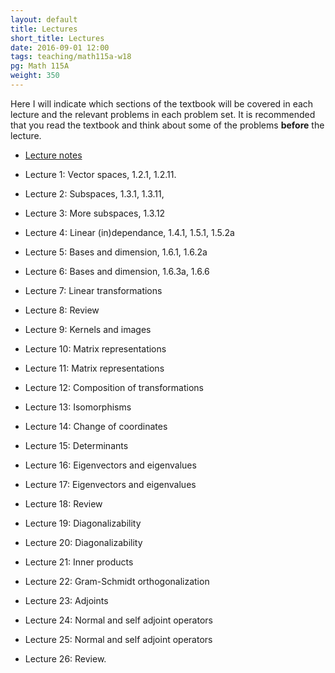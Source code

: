 ```yaml
---
layout: default
title: Lectures
short_title: Lectures
date: 2016-09-01 12:00
tags: teaching/math115a-w18
pg: Math 115A
weight: 350
---
```


Here I will indicate which sections of the textbook will be covered in each lecture and the relevant problems in each problem set. It is recommended that you read the textbook and think about some of the problems __before__ the lecture.

- [Lecture notes](lecture-notes.pdf)

- Lecture 1: Vector spaces, 1.2.1, 1.2.11.
- Lecture 2: Subspaces, 1.3.1, 1.3.11,
- Lecture 3: More subspaces, 1.3.12
- Lecture 4: Linear (in)dependance, 1.4.1, 1.5.1, 1.5.2a
- Lecture 5: Bases and dimension, 1.6.1, 1.6.2a
- Lecture 6: Bases and dimension, 1.6.3a, 1.6.6
- Lecture 7: Linear transformations
- Lecture 8: Review
- Lecture 9: Kernels and images
- Lecture 10: Matrix representations
- Lecture 11: Matrix representations
- Lecture 12: Composition of transformations
- Lecture 13: Isomorphisms
- Lecture 14: Change of coordinates 
- Lecture 15: Determinants
- Lecture 16: Eigenvectors and eigenvalues
- Lecture 17: Eigenvectors and eigenvalues
- Lecture 18: Review
- Lecture 19: Diagonalizability
- Lecture 20: Diagonalizability
- Lecture 21: Inner products
- Lecture 22: Gram-Schmidt orthogonalization
- Lecture 23: Adjoints
- Lecture 24: Normal and self adjoint operators
- Lecture 25: Normal and self adjoint operators
- Lecture 26: Review.

[Lecture 1]: lectures/lect1.pdf
[Lecture 2]: lectures/lect2.pdf
[Lecture 3]: lectures/lect3.pdf
[Lecture 4]: lectures/lect4.pdf
[Lecture 5]: lectures/lect5.pdf
[Lecture 6]: lectures/lect6.pdf
[Lecture 7]: lectures/lect7.pdf
[Lecture 8]: lectures/lect8.pdf
[Lecture 9]: lectures/lect9.pdf
[Lecture 10]: lectures/review1.pdf
[Lecture 11]: lectures/lect11.pdf
[Lecture 12]: lectures/lect12.pdf
[Lecture 13]: lectures/lect13.pdf
[Lecture 14]: lectures/lect14.pdf
[Lecture 15]: lectures/lect15.pdf
[Lecture 16]: lectures/lect16.pdf
[Lecture 17]: lectures/lect17.pdf
[Lecture 18]: lectures/lect18.pdf
[Lecture 19]: lectures/lect19.pdf
[Lecture 20]: lectures/lect20.pdf
[Lecture 21]: lectures/lect21.pdf
[Lecture 22]: lectures/lect22.pdf
[Lecture 23]: lectures/lect23.pdf
[Lecture 24]: lectures/lect24.pdf
[Lecture 25]: lectures/lect25.pdf
